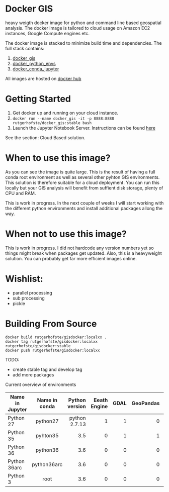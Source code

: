 # Docker GIS

heavy weigth docker image for python and command line based geospatial analysis. The docker image is tailored to cloud usage on Amazon EC2 instances, Google Compute engines etc.  

The docker image is stacked to minimize build time and dependencies. The full stack contains:

1. [docker_gis](https://github.com/rutgerhofste/docker_gis)
1. [docker_python_envs](https://github.com/rutgerhofste/docker_python_envs)
1. [docker_conda_jupyter](https://github.com/rutgerhofste/docker_conda_jupyter)

All images are hosted on [docker hub](https://hub.docker.com/u/rutgerhofste/)

# Getting Started

1. Get docker up and running on your cloud instance.  
2. `docker run --name docker_gis -it -p 8888:8888 rutgerhofste/docker_gis:stable bash`  
3. Launch the Jupyter Notebook Server. Instructions can be found [here](https://github.com/rutgerhofste/Aqueduct30Docker)  

See the section: Cloud Based solution.  

# When to use this image?

As you can see the image is quite large. This is the result of having a full conda root environment as well as several other pyhton GIS environments. This solution is therefore suitable for a cloud deployment. You can run this locally but your GIS analysis will benefit from suffient disk storage, plenty of CPU and RAM.  

This is work in progress. In the next couple of weeks I will start working with the different python environments and install additional packages allong the way.  

# When not to use this image?  
This is work in progress. I did not hardcode any version numbers yet so things might break when packages get updated. Also, this is a heavyweight solution. You can probably get far more efficient images online. 

# Wishlist:
* parallel processing 
* sub processing 
* pickle 

# Building From Source
`docker build rutgerhofste/gisdocker:localxx .`  
`docker tag rutgerhofste/gisdocker:localxx rutgerhofste/gisdocker:stable`  
`docker push rutgerhofste/gisdocker:localxx`  

TODO:  
* create stable tag and develop tag
* add more packages

Current overview of environments

| Name in Jupyter  | Name in conda   | Python version | Eeath Engine | GDAL | GeoPandas | ArcGIS API |
| ------------- |:-------------:| -----:|---:|---:|---:|---:|
| Python 27    | python27 | python 2.7.13 | 1 |1| 0|0|
| Python 35   | pyhton35      |  3.5 |0|1|1|0|
| Python 36 | python36      |   3.6 |0|0|0|0|
| Python 36arc | python36arc |  3.6 |0 |0 |0| 1|
| Python 3 | root   | 3.6 |0 |0 |0| 0|
